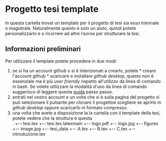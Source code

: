 # Progetto tesi template

In questa cartella trovat un template per il progetto di tesi sia esso triennale o magistrale. Naturalmente questo è solo un aiuto, quindi potete personalizzarlo e o ricorrere ad altre risorse per strutturare la tesi.

## Informazioni preliminari

Per utilizzare il template potete procedere in due modi:

  1. se si ha un account github o si è intenzionati a crearlo, potete 
    * creare l'account github
    * scaricare e installare *github desktop*, questo non è essenziale ma è più *user friendly* rispetto all'utilizzo da linea di comando in bash. Se volete utilizzare la modalità d'uso da linea di comando suggerisco di leggere questa [guida](https://product.hubspot.com/blog/git-and-github-tutorial-for-beginners) passo passo.
  2. entrati nel vostro account e un volta che si è sulla pagina del progetto si può selezionare il pulsante per clonare il progettoe scegliere se aprirlo in _github desktop_ oppure scaricarlo in formato compresso.
  3. una volta che avete a disposizione la la cartella con il template della tesi, potete vedere che la struttura è questa  
.
+-- tesi.tex
+-- tesi.tex.latexmain
+-- logo.pdf
+-- logo.jpg
+-- figures
    +-- image.jpg
+-- tesi_data
    +-- A.tex
    +-- B.tex
    +-- C.tex
    +-- introduzione.tex

